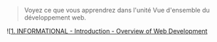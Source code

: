 > Voyez ce que vous apprendrez dans l'unité Vue d'ensemble du développement web.

![[1. INFORMATIONAL - Introduction - Overview of Web Development]()
